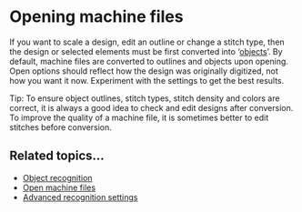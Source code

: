 # Opening machine files

If you want to scale a design, edit an outline or change a stitch type, then the design or selected elements must be first converted into ‘[objects](../../glossary/glossary)’. By default, machine files are converted to outlines and objects upon opening. Open options should reflect how the design was originally digitized, not how you want it now. Experiment with the settings to get the best results.

Tip: To ensure object outlines, stitch types, stitch density and colors are correct, it is always a good idea to check and edit designs after conversion. To improve the quality of a machine file, it is sometimes better to edit stitches before conversion.

## Related topics...

- [Object recognition](Object_recognition)
- [Open machine files](Open_machine_files)
- [Advanced recognition settings](Advanced_recognition_settings)
